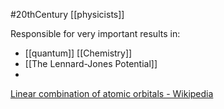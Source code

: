 #20thCentury [[physicists]]

Responsible for very important results in:
- [[quantum]] [[Chemistry]]
- [[The Lennard-Jones Potential]]
- 

[Linear combination of atomic orbitals - Wikipedia](https://en.wikipedia.org/wiki/Linear_combination_of_atomic_orbitals)
